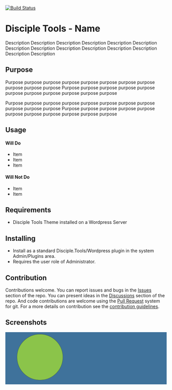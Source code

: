 [![Build Status](https://travis-ci.com/DiscipleTools/disciple-tools-porch-template.svg?branch=master)](https://travis-ci.com/DiscipleTools/disciple-tools-porch-template)

# Disciple Tools - Name

Description Description Description Description Description Description Description
Description Description Description Description Description Description Description

## Purpose

Purpose purpose purpose purpose purpose purpose purpose purpose purpose purpose purpose
Purpose purpose purpose purpose purpose purpose purpose purpose purpose purpose purpose

Purpose purpose purpose purpose purpose purpose purpose purpose purpose purpose purpose
Purpose purpose purpose purpose purpose purpose purpose purpose purpose purpose purpose

## Usage

#### Will Do

- Item
- Item
- Item

#### Will Not Do

- Item
- Item

## Requirements

- Disciple Tools Theme installed on a Wordpress Server

## Installing

- Install as a standard Disciple.Tools/Wordpress plugin in the system Admin/Plugins area.
- Requires the user role of Administrator.

## Contribution

Contributions welcome. You can report issues and bugs in the
[Issues](https://github.com/DiscipleTools/disciple-tools-porch-template/issues) section of the repo. You can present ideas
in the [Discussions](https://github.com/DiscipleTools/disciple-tools-porch-template/discussions) section of the repo. And
code contributions are welcome using the [Pull Request](https://github.com/DiscipleTools/disciple-tools-porch-template/pulls)
system for git. For a more details on contribution see the
[contribution guidelines](https://github.com/DiscipleTools/disciple-tools-porch-template/blob/master/CONTRIBUTING.md).


## Screenshots

![screenshot](support/documentation/community/starter-banners/banner-blue-green.png)

